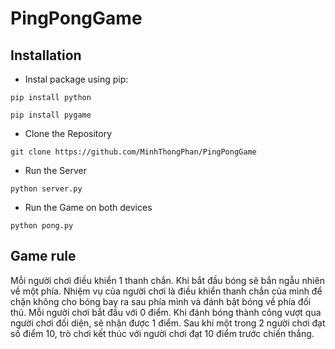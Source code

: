 # PingPongGame
## Installation

- Instal package using pip:

```
pip install python
```

```
pip install pygame
```

- Clone the Repository

```
git clone https://github.com/MinhThongPhan/PingPongGame
```

- Run the Server

```
python server.py
```

- Run the Game on both devices

```
python pong.py
```

## Game rule

Mỗi người chơi điều khiển 1 thanh chắn. Khi bắt đầu bóng sẽ bắn ngẫu nhiên về một phía.
Nhiệm vụ của người chơi là điều khiển thanh chắn của mình để chặn không cho bóng bay ra sau phía mình và đánh bật bóng về phía đối thủ.
Mỗi người chơi bắt đầu với 0 điểm. Khi đánh bóng thành công vượt qua người chơi đối diện, sẽ nhận được 1 điểm.
Sau khi một trong 2 người chơi đạt số điểm 10, trò chơi kết thúc với người chơi đạt 10 điểm trước chiến thắng.

